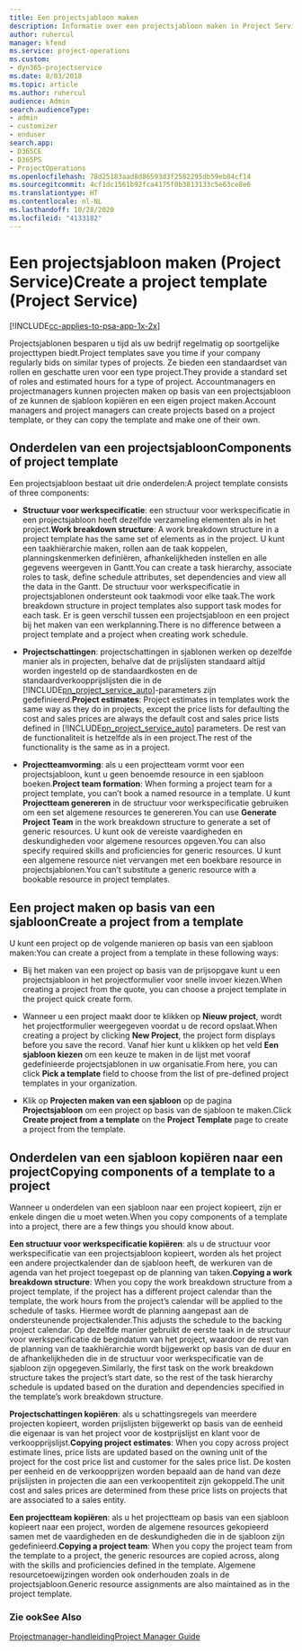 ```yaml
---
title: Een projectsjabloon maken
description: Informatie over een projectsjabloon maken in Project Service
author: ruhercul
manager: kfend
ms.service: project-operations
ms.custom:
- dyn365-projectservice
ms.date: 8/03/2018
ms.topic: article
ms.author: ruhercul
audience: Admin
search.audienceType:
- admin
- customizer
- enduser
search.app:
- D365CE
- D365PS
- ProjectOperations
ms.openlocfilehash: 78d25183aad8d86593d3f2582295db59eb84cf14
ms.sourcegitcommit: 4cf1dc1561b92fca4175f0b3813133c5e63ce8e6
ms.translationtype: HT
ms.contentlocale: nl-NL
ms.lasthandoff: 10/28/2020
ms.locfileid: "4133182"
---
```

# <a name="create-a-project-template-project-service"></a><span data-ttu-id="b9d82-103">Een projectsjabloon maken (Project Service)</span><span class="sxs-lookup"><span data-stu-id="b9d82-103">Create a project template (Project Service)</span></span>

[!INCLUDE[cc-applies-to-psa-app-1x-2x](../includes/cc-applies-to-psa-app-1x-2x.md)]

<span data-ttu-id="b9d82-104">Projectsjablonen besparen u tijd als uw bedrijf regelmatig op soortgelijke projecttypen biedt.</span><span class="sxs-lookup"><span data-stu-id="b9d82-104">Project templates save you time if your company regularly bids on similar types of projects.</span></span> <span data-ttu-id="b9d82-105">Ze bieden een standaardset van rollen en geschatte uren voor een type project.</span><span class="sxs-lookup"><span data-stu-id="b9d82-105">They provide a standard set of roles and estimated hours for a type of project.</span></span> <span data-ttu-id="b9d82-106">Accountmanagers en projectmanagers kunnen projecten maken op basis van een projectsjabloon of ze kunnen de sjabloon kopiëren en een eigen project maken.</span><span class="sxs-lookup"><span data-stu-id="b9d82-106">Account managers and project managers can create projects based on a project template, or they can copy the template and make one of their own.</span></span>  
  
## <a name="components-of-project-template"></a><span data-ttu-id="b9d82-107">Onderdelen van een projectsjabloon</span><span class="sxs-lookup"><span data-stu-id="b9d82-107">Components of project template</span></span>
 <span data-ttu-id="b9d82-108">Een projectsjabloon bestaat uit drie onderdelen:</span><span class="sxs-lookup"><span data-stu-id="b9d82-108">A project template consists of three components:</span></span>  
  
- <span data-ttu-id="b9d82-109">**Structuur voor werkspecificatie**: een structuur voor werkspecificatie in een projectsjabloon heeft dezelfde verzameling elementen als in het project.</span><span class="sxs-lookup"><span data-stu-id="b9d82-109">**Work breakdown structure**: A work breakdown structure in a project template has the same set of elements as in the project.</span></span> <span data-ttu-id="b9d82-110">U kunt een taakhiërarchie maken, rollen aan de taak koppelen, planningskenmerken definiëren, afhankelijkheden instellen en alle gegevens weergeven in Gantt.</span><span class="sxs-lookup"><span data-stu-id="b9d82-110">You can create a task hierarchy, associate roles to task, define schedule attributes, set dependencies and view all the data in the Gantt.</span></span> <span data-ttu-id="b9d82-111">De structuur voor werkspecificatie in projectsjablonen ondersteunt ook taakmodi voor elke taak.</span><span class="sxs-lookup"><span data-stu-id="b9d82-111">The work breakdown structure in project templates also support task modes for each task.</span></span> <span data-ttu-id="b9d82-112">Er is geen verschil tussen een projectsjabloon en een project bij het maken van een werkplanning.</span><span class="sxs-lookup"><span data-stu-id="b9d82-112">There is no difference between a project template and a project when creating work schedule.</span></span>  
  
- <span data-ttu-id="b9d82-113">**Projectschattingen**: projectschattingen in sjablonen werken op dezelfde manier als in projecten, behalve dat de prijslijsten standaard altijd worden ingesteld op de standaardkosten en de standaardverkoopprijslijsten die in de [!INCLUDE[pn_project_service_auto](../includes/pn-project-service-auto.md)]-parameters zijn gedefinieerd.</span><span class="sxs-lookup"><span data-stu-id="b9d82-113">**Project estimates**: Project estimates in templates work the same way as they do in projects, except the price lists for defaulting the cost and sales prices are always the default cost and sales price lists defined in [!INCLUDE[pn_project_service_auto](../includes/pn-project-service-auto.md)] parameters.</span></span> <span data-ttu-id="b9d82-114">De rest van de functionaliteit is hetzelfde als in een project.</span><span class="sxs-lookup"><span data-stu-id="b9d82-114">The rest of the functionality is the same as in a project.</span></span>  
  
- <span data-ttu-id="b9d82-115">**Projectteamvorming**: als u een projectteam vormt voor een projectsjabloon, kunt u geen benoemde resource in een sjabloon boeken.</span><span class="sxs-lookup"><span data-stu-id="b9d82-115">**Project team formation**: When forming a project team for a project template, you can’t book a named resource in a template.</span></span> <span data-ttu-id="b9d82-116">U kunt **Projectteam genereren** in de structuur voor werkspecificatie gebruiken om een set algemene resources te genereren.</span><span class="sxs-lookup"><span data-stu-id="b9d82-116">You can use **Generate Project Team** in the work breakdown structure to generate a set of generic resources.</span></span> <span data-ttu-id="b9d82-117">U kunt ook de vereiste vaardigheden en deskundigheden voor algemene resources opgeven.</span><span class="sxs-lookup"><span data-stu-id="b9d82-117">You can also specify required skills and proficiencies for generic resources.</span></span> <span data-ttu-id="b9d82-118">U kunt een algemene resource niet vervangen met een boekbare resource in projectsjablonen.</span><span class="sxs-lookup"><span data-stu-id="b9d82-118">You can’t substitute a generic resource with a bookable resource in project templates.</span></span>  
  
## <a name="create-a-project-from-a-template"></a><span data-ttu-id="b9d82-119">Een project maken op basis van een sjabloon</span><span class="sxs-lookup"><span data-stu-id="b9d82-119">Create a project from a template</span></span>  
 <span data-ttu-id="b9d82-120">U kunt een project op de volgende manieren op basis van een sjabloon maken:</span><span class="sxs-lookup"><span data-stu-id="b9d82-120">You can create a project from a template in these following ways:</span></span>  
  
-   <span data-ttu-id="b9d82-121">Bij het maken van een project op basis van de prijsopgave kunt u een projectsjabloon in het projectformulier voor snelle invoer kiezen.</span><span class="sxs-lookup"><span data-stu-id="b9d82-121">When creating a project from the quote, you can choose a project template in the project quick create form.</span></span>  
  
-   <span data-ttu-id="b9d82-122">Wanneer u een project maakt door te klikken op **Nieuw project**, wordt het projectformulier weergegeven voordat u de record opslaat.</span><span class="sxs-lookup"><span data-stu-id="b9d82-122">When creating a project by clicking **New Project**, the project form displays before you save the record.</span></span> <span data-ttu-id="b9d82-123">Vanaf hier kunt u klikken op het veld **Een sjabloon kiezen** om een keuze te maken in de lijst met vooraf gedefinieerde projectsjablonen in uw organisatie.</span><span class="sxs-lookup"><span data-stu-id="b9d82-123">From here, you can click **Pick a template** field to choose from the list of pre-defined project templates in your organization.</span></span>  
  
-   <span data-ttu-id="b9d82-124">Klik op **Projecten maken van een sjabloon** op de pagina **Projectsjabloon** om een project op basis van de sjabloon te maken.</span><span class="sxs-lookup"><span data-stu-id="b9d82-124">Click **Create project from a template** on the **Project Template** page to create a project from the template.</span></span>  
  
## <a name="copying-components-of-a-template-to-a-project"></a><span data-ttu-id="b9d82-125">Onderdelen van een sjabloon kopiëren naar een project</span><span class="sxs-lookup"><span data-stu-id="b9d82-125">Copying components of a template to a project</span></span>  
 <span data-ttu-id="b9d82-126">Wanneer u onderdelen van een sjabloon naar een project kopieert, zijn er enkele dingen die u moet weten.</span><span class="sxs-lookup"><span data-stu-id="b9d82-126">When you copy components of a template into a project, there are a few things you should know about.</span></span>  
  
 <span data-ttu-id="b9d82-127">**Een structuur voor werkspecificatie kopiëren**: als u de structuur voor werkspecificatie van een projectsjabloon kopieert, worden als het project een andere projectkalender dan de sjabloon heeft, de werkuren van de agenda van het project toegepast op de planning van taken.</span><span class="sxs-lookup"><span data-stu-id="b9d82-127">**Copying a work breakdown structure**: When you copy the work breakdown structure from a project template, if the project has a different project calendar than the template, the work hours from the project’s calendar will be applied to the schedule of tasks.</span></span> <span data-ttu-id="b9d82-128">Hiermee wordt de planning aangepast aan de ondersteunende projectkalender.</span><span class="sxs-lookup"><span data-stu-id="b9d82-128">This adjusts the schedule to the backing project calendar.</span></span> <span data-ttu-id="b9d82-129">Op dezelfde manier gebruikt de eerste taak in de structuur voor werkspecificatie de begindatum van het project, waardoor de rest van de planning van de taakhiërarchie wordt bijgewerkt op basis van de duur en de afhankelijkheden die in de structuur voor werkspecificatie van de sjabloon zijn opgegeven.</span><span class="sxs-lookup"><span data-stu-id="b9d82-129">Similarly, the first task on the work breakdown structure takes the project’s start date, so the rest of the task hierarchy schedule is updated based on the duration and dependencies specified in the template’s work breakdown structure.</span></span>  
  
 <span data-ttu-id="b9d82-130">**Projectschattingen kopiëren**: als u schattingsregels van meerdere projecten kopieert, worden prijslijsten bijgewerkt op basis van de eenheid die eigenaar is van het project voor de kostprijslijst en klant voor de verkoopprijslijst.</span><span class="sxs-lookup"><span data-stu-id="b9d82-130">**Copying project estimates**: When you copy across project estimate lines, price lists are updated based on the owning unit of the project for the cost price list and customer for the sales price list.</span></span> <span data-ttu-id="b9d82-131">De kosten per eenheid en de verkoopprijzen worden bepaald aan de hand van deze prijslijsten in projecten die aan een verkoopentiteit zijn gekoppeld.</span><span class="sxs-lookup"><span data-stu-id="b9d82-131">The unit cost and sales prices are determined from these price lists on projects that are associated to a sales entity.</span></span>  
  
 <span data-ttu-id="b9d82-132">**Een projectteam kopiëren**: als u het projectteam op basis van een sjabloon kopieert naar een project, worden de algemene resources gekopieerd samen met de vaardigheden en de deskundigheden die in de sjabloon zijn gedefinieerd.</span><span class="sxs-lookup"><span data-stu-id="b9d82-132">**Copying a project team**: When you copy the project team from the template to a project, the generic resources are copied across, along with the skills and proficiencies defined in the template.</span></span> <span data-ttu-id="b9d82-133">Algemene resourcetoewijzingen worden ook onderhouden zoals in de projectsjabloon.</span><span class="sxs-lookup"><span data-stu-id="b9d82-133">Generic resource assignments are also maintained as in the project template.</span></span>  
  
### <a name="see-also"></a><span data-ttu-id="b9d82-134">Zie ook</span><span class="sxs-lookup"><span data-stu-id="b9d82-134">See Also</span></span>  
 [<span data-ttu-id="b9d82-135">Projectmanager-handleiding</span><span class="sxs-lookup"><span data-stu-id="b9d82-135">Project Manager Guide</span></span>](../psa/project-manager-guide.md)
